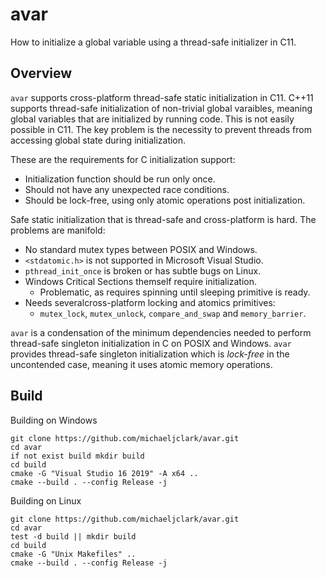 # avar

How to initialize a global variable using a thread-safe initializer in C11.

## Overview

`avar` supports cross-platform thread-safe static initialization in C11.
C++11 supports thread-safe initialization of non-trivial global varaibles,
meaning global variables that are initialized by running code. This is
not easily possible in C11. The key problem is the necessity to prevent
threads from accessing global state during initialization.

These are the requirements for C initialization support:

- Initialization function should be run only once.
- Should not have any unexpected race conditions.
- Should be lock-free, using only atomic operations post initialization.

Safe static initialization that is thread-safe and cross-platform is hard.
The problems are manifold:

- No standard mutex types between POSIX and Windows.
- `<stdatomic.h>` is not supported in Microsoft Visual Studio.
- `pthread_init_once` is broken or has subtle bugs on Linux.
- Windows Critical Sections themself require initialization.
  - Problematic, as requires spinning until sleeping primitive is ready.
- Needs severalcross-platform locking and atomics primitives:
  - `mutex_lock`, `mutex_unlock`, `compare_and_swap` and `memory_barrier`.

`avar` is a condensation of the minimum dependencies needed to perform
thread-safe singleton initialization in C on POSIX and Windows. `avar`
provides thread-safe singleton initialization which is _lock-free_ in
the uncontended case, meaning it uses atomic memory operations.

## Build

Building on Windows

```
git clone https://github.com/michaeljclark/avar.git
cd avar
if not exist build mkdir build
cd build
cmake -G "Visual Studio 16 2019" -A x64 ..
cmake --build . --config Release -j
```

Building on Linux

```
git clone https://github.com/michaeljclark/avar.git
cd avar
test -d build || mkdir build
cd build
cmake -G "Unix Makefiles" ..
cmake --build . --config Release -j
```
